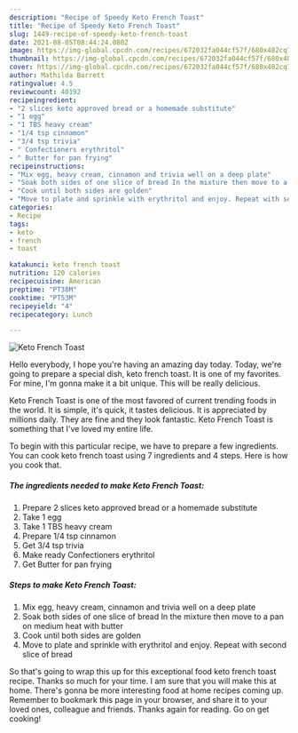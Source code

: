```yaml
---
description: "Recipe of Speedy Keto French Toast"
title: "Recipe of Speedy Keto French Toast"
slug: 1449-recipe-of-speedy-keto-french-toast
date: 2021-08-05T08:44:24.080Z
image: https://img-global.cpcdn.com/recipes/672032fa044cf57f/680x482cq70/keto-french-toast-recipe-main-photo.jpg
thumbnail: https://img-global.cpcdn.com/recipes/672032fa044cf57f/680x482cq70/keto-french-toast-recipe-main-photo.jpg
cover: https://img-global.cpcdn.com/recipes/672032fa044cf57f/680x482cq70/keto-french-toast-recipe-main-photo.jpg
author: Mathilda Barrett
ratingvalue: 4.5
reviewcount: 40192
recipeingredient:
- "2 slices keto approved bread or a homemade substitute"
- "1 egg"
- "1 TBS heavy cream"
- "1/4 tsp cinnamon"
- "3/4 tsp trivia"
- " Confectioners erythritol"
- " Butter for pan frying"
recipeinstructions:
- "Mix egg, heavy cream, cinnamon and trivia well on a deep plate"
- "Soak both sides of one slice of bread In the mixture then move to a pan on medium heat with butter"
- "Cook until both sides are golden"
- "Move to plate and sprinkle with erythritol and enjoy. Repeat with second slice of bread"
categories:
- Recipe
tags:
- keto
- french
- toast

katakunci: keto french toast 
nutrition: 120 calories
recipecuisine: American
preptime: "PT38M"
cooktime: "PT53M"
recipeyield: "4"
recipecategory: Lunch

---
```



![Keto French Toast](https://img-global.cpcdn.com/recipes/672032fa044cf57f/680x482cq70/keto-french-toast-recipe-main-photo.jpg)

Hello everybody, I hope you're having an amazing day today. Today, we're going to prepare a special dish, keto french toast. It is one of my favorites. For mine, I'm gonna make it a bit unique. This will be really delicious.

Keto French Toast is one of the most favored of current trending foods in the world. It is simple, it's quick, it tastes delicious. It is appreciated by millions daily. They are fine and they look fantastic. Keto French Toast is something that I've loved my entire life.




To begin with this particular recipe, we have to prepare a few ingredients. You can cook keto french toast using 7 ingredients and 4 steps. Here is how you cook that.

<!--inarticleads1-->

##### The ingredients needed to make Keto French Toast:

1. Prepare 2 slices keto approved bread or a homemade substitute
1. Take 1 egg
1. Take 1 TBS heavy cream
1. Prepare 1/4 tsp cinnamon
1. Get 3/4 tsp trivia
1. Make ready  Confectioners erythritol
1. Get  Butter for pan frying




<!--inarticleads2-->

##### Steps to make Keto French Toast:

1. Mix egg, heavy cream, cinnamon and trivia well on a deep plate
1. Soak both sides of one slice of bread In the mixture then move to a pan on medium heat with butter
1. Cook until both sides are golden
1. Move to plate and sprinkle with erythritol and enjoy. Repeat with second slice of bread




So that's going to wrap this up for this exceptional food keto french toast recipe. Thanks so much for your time. I am sure that you will make this at home. There's gonna be more interesting food at home recipes coming up. Remember to bookmark this page in your browser, and share it to your loved ones, colleague and friends. Thanks again for reading. Go on get cooking!
